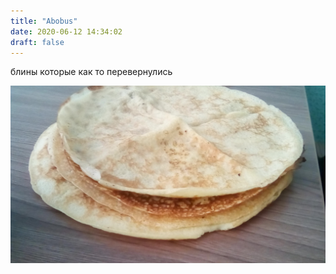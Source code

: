 ```yaml
---
title: "Abobus"
date: 2020-06-12 14:34:02
draft: false
---
```


блины которые как то перевернулись

![](/img/vk/pOAsZW8b9mI.jpg)
